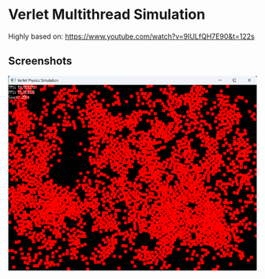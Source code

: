 # Verlet Multithread Simulation

Highly based on: https://www.youtube.com/watch?v=9IULfQH7E90&t=122s

## Screenshots

![Screenshot](./screenshot.png)